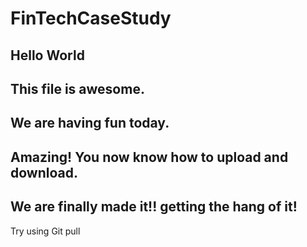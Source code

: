 # FinTechCaseStudy
Hello World
----
This file is awesome.
---
We are having fun today.
---
Amazing! You now know how to upload and download.
--
We are finally made it!! getting the hang of it!
--
Try using Git pull
